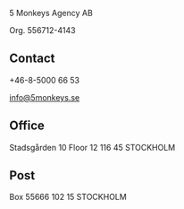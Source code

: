 
5 Monkeys Agency AB

Org. 556712-4143

## Contact
+46-8-5000 66 53

info@5monkeys.se

## Office
Stadsgården 10
Floor 12
116 45  STOCKHOLM

## Post
Box 55666
102 15  STOCKHOLM
